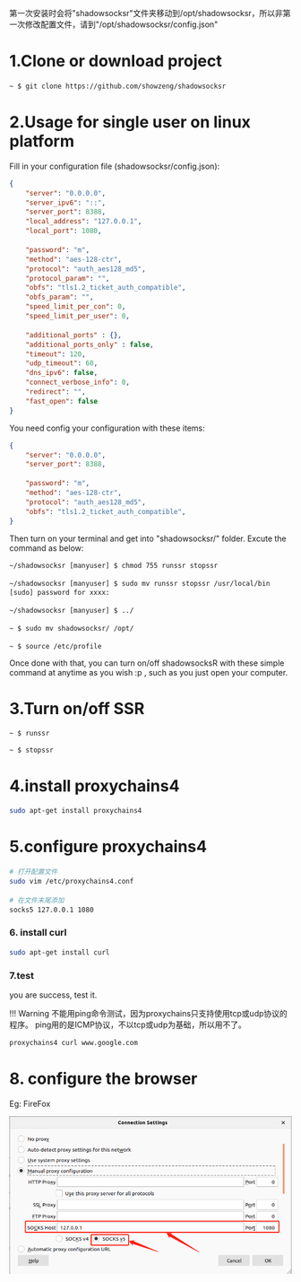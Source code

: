 第一次安装时会将"shadowsocksr"文件夹移动到/opt/shadowsocksr，所以非第一次修改配置文件，请到"/opt/shadowsocksr/config.json"

# 1.Clone or download project

``` bash
~ $ git clone https://github.com/showzeng/shadowsocksr
```

# 2.Usage for single user on linux platform

Fill in your configuration file (shadowsocksr/config.json):

``` json
{
    "server": "0.0.0.0",
    "server_ipv6": "::",
    "server_port": 8388,
    "local_address": "127.0.0.1",
    "local_port": 1080,

    "password": "m",
    "method": "aes-128-ctr",
    "protocol": "auth_aes128_md5",
    "protocol_param": "",
    "obfs": "tls1.2_ticket_auth_compatible",
    "obfs_param": "",
    "speed_limit_per_con": 0,
    "speed_limit_per_user": 0,

    "additional_ports" : {},
    "additional_ports_only" : false,
    "timeout": 120,
    "udp_timeout": 60,
    "dns_ipv6": false,
    "connect_verbose_info": 0,
    "redirect": "",
    "fast_open": false
}
```

You need config your configuration with these items:

``` json
{
    "server": "0.0.0.0",
    "server_port": 8388,

    "password": "m",
    "method": "aes-128-ctr",
    "protocol": "auth_aes128_md5",
    "obfs": "tls1.2_ticket_auth_compatible",
}
```

Then turn on your terminal and get into "shadowsocksr/" folder. Excute the command as below:

``` text
~/shadowsocksr [manyuser] $ chmod 755 runssr stopssr

~/shadowsocksr [manyuser] $ sudo mv runssr stopssr /usr/local/bin
[sudo] password for xxxx: 

~/shadowsocksr [manyuser] $ ../

~ $ sudo mv shadowsocksr/ /opt/

~ $ source /etc/profile
```

Once done with that, you can turn on/off shadowsocksR with these simple command at anytime as you wish :p , such as you just open your computer.

# 3.Turn on/off SSR

``` text
~ $ runssr
```

``` text
~ $ stopssr
```

# 4.install proxychains4

```bash
sudo apt-get install proxychains4
```

# 5.configure proxychains4
```bash
# 打开配置文件
sudo vim /etc/proxychains4.conf

# 在文件末尾添加
socks5 127.0.0.1 1080

```

### 6. install curl
```bash
sudo apt-get install curl
```

### 7.test

you are success, test it.

!!! Warning
    不能用ping命令测试，因为proxychains只支持使用tcp或udp协议的程序。
	ping用的是ICMP协议，不以tcp或udp为基础，所以用不了。

```bash
proxychains4 curl www.google.com
```

# 8. configure the browser

Eg: FireFox

![Firefox_Configure_System_Proxy](../../assets/images/ssr_firefox.png)